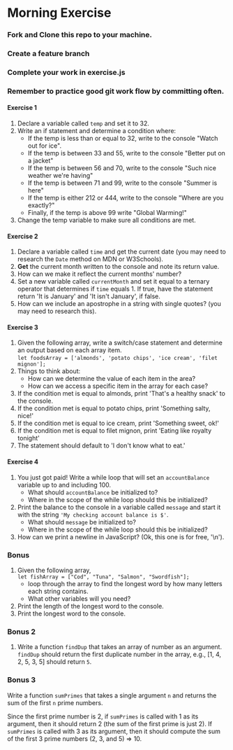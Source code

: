 # Morning Exercise

### Fork and Clone this repo to your machine.
### Create a feature branch
### Complete your work in exercise.js  
### Remember to practice good git work flow by committing often.  

#### Exercise 1
1. Declare a variable called `temp` and set it to 32.
1. Write an if statement and determine a condition where:
    - If the temp is less than or equal to 32, write to the console "Watch out for ice".
    - If the temp is between 33 and 55, write to the console "Better put on a jacket"
    - If the temp is between 56 and 70, write to the console "Such nice weather we're having"
    - If the temp is between 71 and 99, write to the console "Summer is here"
    - If the temp is either 212 or 444, write to the console "Where are you exactly?"
    - Finally, if the temp is above 99 write "Global Warming!"
1. Change the temp variable to make sure all conditions are met.

#### Exercise 2

1. Declare a variable called `time` and get the current date (you may need to research the `Date` method on MDN or W3Schools).
1. **Get** the current month written to the console and note its return value.
1. How can we make it reflect the current months' number?
1. Set a new variable called `currentMonth` and set it equal to a ternary operator that determines if  `time` equals 1. If true, have the statement return 'It is January' and 'It isn't January', if false.
1. How can we include an apostrophe in a string with single quotes? (you may need to research this).

#### Exercise 3
1. Given the following array, write a switch/case statement and determine an output based on each array item.  
`let foodsArray = ['almonds', 'potato chips', 'ice cream', 'filet mignon'];`
1. Things to think about:
    - How can we determine the value of each item in the area?
    - How can we access a specific item in the array for each case?
1. If the condition met is equal to almonds, print 'That's a healthy snack' to the console.
1. If the condition met is equal to potato chips, print 'Something salty, nice!'
1. If the condition met is equal to ice cream,
print 'Something sweet, ok!'
1. If the condition met is equal to filet mignon, print 'Eating like royalty tonight'
1. The statement should default to 'I don't know what to eat.'

#### Exercise 4

1. You just got paid! Write a while loop that will set an `accountBalance` variable up to and including 100.
    - What should `accountBalance` be initialized to?
    - Where in the scope of the while loop should this be initialized?
1. Print the balance to the console in a variable called `message` and start it with the string `'My checking account balance is $'`.
    - What should `message` be initialized to?
    - Where in the scope of the while loop should this be initialized?
1. How can we print a newline in JavaScript? (Ok, this one is for free, '\n').

### Bonus

1. Given the following array,  
 `let fishArray = ["Cod", "Tuna", "Salmon", "Swordfish"];`
    - loop through the array to find the longest word by how many letters each string contains.
    - What other variables will you need?
1. Print the length of the longest word to the console.
1. Print the longest word to the console.

### Bonus 2
1. Write a function `findDup` that takes an array of number as an argument.  `findDup` should return the first duplicate number in the array, e.g., [1, 4, 2, 5, 3, 5] should return `5`.

### Bonus 3
Write a function `sumPrimes` that takes a single argument `n` and returns the sum of the first `n` prime numbers.

Since the first prime number is 2, if `sumPrimes` is called with 1 as its argument, then it should return 2 (the sum of the first prime is just 2).  If `sumPrimes` is called with 3 as its argument, then it should compute the sum of the first 3 prime numbers (2, 3, and 5) => 10.
